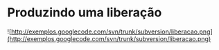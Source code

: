 # Produzindo uma liberação #

![http://exemplos.googlecode.com/svn/trunk/subversion/liberacao.png](http://exemplos.googlecode.com/svn/trunk/subversion/liberacao.png)


